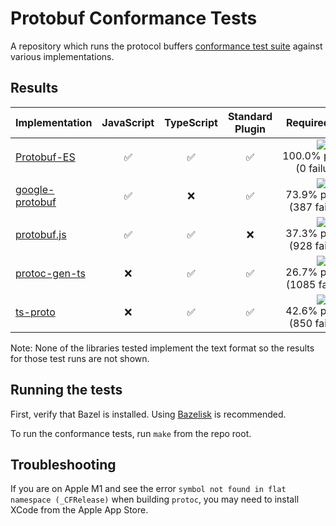 # Protobuf Conformance Tests

A repository which runs the protocol buffers
[conformance test suite](https://github.com/protocolbuffers/protobuf/tree/main/conformance) against various implementations.


## Results

<!--- RESULTS-START -->
| Implementation                          | JavaScript         | TypeScript         | Standard<br>Plugin | Required tests                        | Recommended tests                        |
|-----------------------------------------|:------------------:|:------------------:|:------------------:|:-------------------------------------:|:----------------------------------------:|
| [Protobuf-ES](impl/protobuf-es)         | :white_check_mark: | :white_check_mark: | :white_check_mark: | ![](https://progress-bar.dev/100)<br/>100.0%&nbsp;passing<br>(0&nbsp;failures)     | ![](https://progress-bar.dev/99)<br/>99.8%&nbsp;passing<br>(1&nbsp;failures)     |
| [google-protobuf](impl/google-protobuf) | :white_check_mark: | :x:                | :white_check_mark: | ![](https://progress-bar.dev/73)<br/>73.9%&nbsp;passing<br>(387&nbsp;failures) | ![](https://progress-bar.dev/60)<br/>60.6%&nbsp;passing<br>(216&nbsp;failures) |
| [protobuf.js](impl/protobuf.js)         | :white_check_mark: | :white_check_mark: | :x:                | ![](https://progress-bar.dev/37)<br/>37.3%&nbsp;passing<br>(928&nbsp;failures)     | ![](https://progress-bar.dev/14)<br/>14.1%&nbsp;passing<br>(471&nbsp;failures)     |
| [protoc-gen-ts](impl/protoc-gen-ts)     | :x:                | :white_check_mark: | :white_check_mark: | ![](https://progress-bar.dev/26)<br/>26.7%&nbsp;passing<br>(1085&nbsp;failures)    | ![](https://progress-bar.dev/32)<br/>32.7%&nbsp;passing<br>(369&nbsp;failures)    |
| [ts-proto](impl/ts-proto)               | :x:                | :white_check_mark: | :white_check_mark: | ![](https://progress-bar.dev/42)<br/>42.6%&nbsp;passing<br>(850&nbsp;failures)        | ![](https://progress-bar.dev/3)<br/>3.6%&nbsp;passing<br>(528&nbsp;failures)        |
<!--- RESULTS-END -->

Note: None of the libraries tested implement the text format so the results for those test runs are not shown.


## Running the tests

First, verify that Bazel is installed. Using [Bazelisk](https://github.com/bazelbuild/bazelisk) is recommended.

To run the conformance tests, run `make` from the repo root.

## Troubleshooting

If you are on Apple M1 and see the error `symbol not found in flat namespace (_CFRelease)`
when building `protoc`, you may need to install XCode from the Apple App Store.

